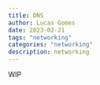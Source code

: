 ```yaml
---
title: DNS 
author: Lucas Gomes
date: 2023-02-21
tags: "networking"
categories: "networking"
description: networking
---
```


WIP

